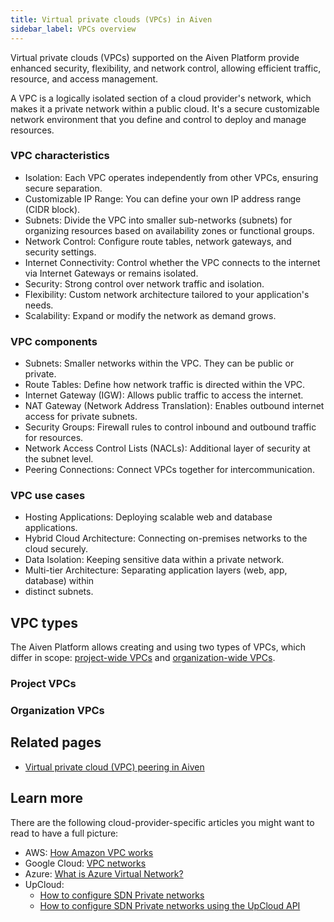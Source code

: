 ```yaml
---
title: Virtual private clouds (VPCs) in Aiven
sidebar_label: VPCs overview
---
```


Virtual private clouds (VPCs) supported on the Aiven Platform provide enhanced security,
flexibility, and network control, allowing efficient traffic, resource, and access management.

A VPC is a logically isolated section of a cloud provider's network, which makes it a
private network within a public cloud. It's a secure customizable network environment that
you define and control to deploy and manage resources.

### VPC characteristics

- Isolation: Each VPC operates independently from other VPCs, ensuring secure separation.
- Customizable IP Range: You can define your own IP address range (CIDR block).
- Subnets: Divide the VPC into smaller sub-networks (subnets) for organizing resources
  based on availability zones or functional groups.
- Network Control: Configure route tables, network gateways, and security settings.
- Internet Connectivity: Control whether the VPC connects to the internet via Internet
  Gateways or remains isolated.
- Security: Strong control over network traffic and isolation.
- Flexibility: Custom network architecture tailored to your application's needs.
- Scalability: Expand or modify the network as demand grows.

### VPC components

- Subnets: Smaller networks within the VPC. They can be public or private.
- Route Tables: Define how network traffic is directed within the VPC.
- Internet Gateway (IGW): Allows public traffic to access the internet.
- NAT Gateway (Network Address Translation): Enables outbound internet access for private
  subnets.
- Security Groups: Firewall rules to control inbound and outbound traffic for resources.
- Network Access Control Lists (NACLs): Additional layer of security at the subnet level.
- Peering Connections: Connect VPCs together for intercommunication.

### VPC use cases

- Hosting Applications: Deploying scalable web and database applications.
- Hybrid Cloud Architecture: Connecting on-premises networks to the cloud securely.
- Data Isolation: Keeping sensitive data within a private network.
- Multi-tier Architecture: Separating application layers (web, app, database) within
- distinct subnets.

## VPC types

The Aiven Platform allows creating and using two types of VPCs, which differ in scope:
[project-wide VPCs](/docs/platform/concepts/vpcs#project-vpcs) and
[organization-wide VPCs](/docs/platform/concepts/vpcs#organization-vpcs).

### Project VPCs

### Organization VPCs

## Related pages

- [Virtual private cloud (VPC) peering in Aiven](/doc/platform/concepts/vpc-peering)

## Learn more

There are the following cloud-provider-specific articles you might want to read to have a
full picture:

- AWS: [How Amazon VPC works](https://docs.aws.amazon.com/vpc/latest/userguide/how-it-works.html])
- Google Cloud: [VPC networks](https://cloud.google.com/vpc/docs/vpc)
- Azure: [What is Azure Virtual Network?](https://learn.microsoft.com/en-us/azure/virtual-network/virtual-networks-overview)
- UpCloud:
  - [How to configure SDN Private networks](https://upcloud.com/docs/guides/configure-sdn-private-networks/)
  - [How to configure SDN Private networks using the UpCloud API](https://upcloud.com/docs/guides/configure-sdn-private-networks-upcloud-api/)
